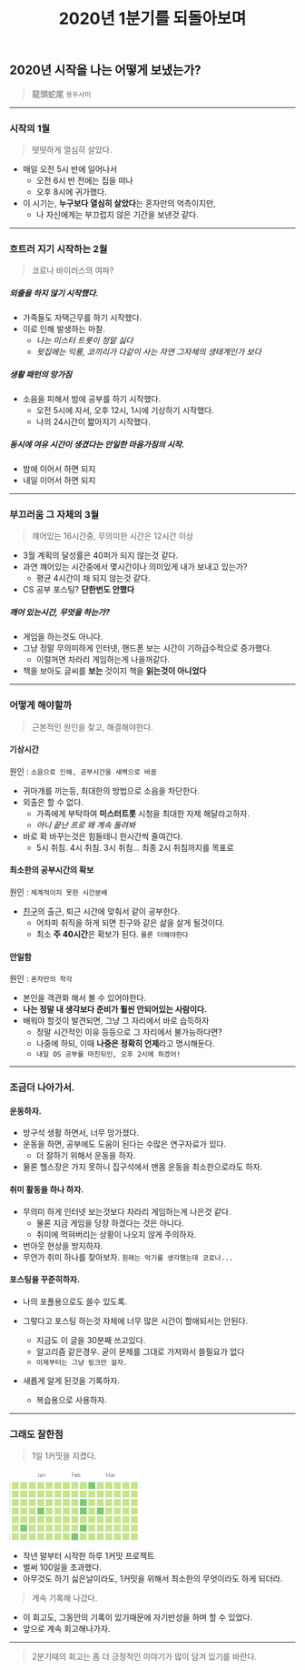 ﻿---
title: 2020년 1분기를 되돌아보며
#date: 2020-03-29-13:00
categories:
- My

tags:
- Diary
- Retrospective

photos:
- https://images.unsplash.com/photo-1514580426463-fd77dc4d0672?ixlib=rb-1.2.1&ixid=eyJhcHBfaWQiOjEyMDd9&auto=format&fit=crop&w=1230&q=80

---

## 2020년 시작을 나는 어떻게 보냈는가?
> 龍頭蛇尾 `용두사미`

---


### 시작의 1월
> 떳떳하게 열심히 살았다.

* 매일 오전 5시 반에 일어나서
    * 오전 6시 반 전에는 집을 떠나
    * 오후 8시에 귀가했다.
* 이 시기는, **누구보다 열심히 살았다**는 혼자만의 억측이지만,
    * 나 자신에게는 부끄럽지 않은 기간을 보낸것 같다.

---

### 흐트러 지기 시작하는 2월
> 코로나 바이러스의 여파?

##### 외출을 하지 않기 시작했다.

* 가족들도 자택근무를 하기 시작했다.
* 이로 인해 발생하는 마찰. 
    * *나는 미스터 트롯이 정말 싫다*
    * *윗집에는 익룡, 코끼리가 다같이 사는 자연 그자체의 생태계인가 보다*

##### 생활 패턴의 망가짐
* 소음을 피해서 밤에 공부를 하기 시작했다.
    * 오전 5시에 자서, 오후 12시, 1시에 기상하기 시작했다.
    * 나의 24시간이 짧아지기 시작했다.

##### 동시에 여유 시간이 생겼다는 안일한 마음가짐의 시작.
* 밤에 이어서 하면 되지
* 내일 이어서 하면 되지


---

### 부끄러움 그 자체의 3월
> 꺠어있는 16시간중, 무의미한 시간은 12시간 이상

* 3월 계획의 달성률은 40퍼가 되지 않는것 같다.
* 과연 꺠어있는 시간중에서 몇시간이나 의미있게 내가 보내고 있는가?
    * 평균 4시간이 채 되지 않는것 같다.
* CS 공부 포스팅? **단한번도 안했다**


##### 깨어 있는시간, 무엇을 하는가?
* 게임을 하는것도 아니다.
* 그냥 정말 무의미하게 인터넷, 핸드폰 보는 시간이 기하급수적으로 증가했다.
    * 이럴꺼면 차라리 게임하는게 나을꺼같다.
* 책을 보아도 글씨를 **보는** 것이지 책을 **읽는것이 아니었다**


---


### 어떻게 해야할까
> 근본적인 원인을 찾고, 해결해야한다.

#### 기상시간

원인 : `소음으로 인해, 공부시간을 새벽으로 바꿈`

* 귀마개를 끼는등, 최대한의 방법으로 소음을 차단한다.
* 외출은 할 수 없다.
    * 가족에게 부탁하여 **미스터트롯** 시청을 최대한 자제 해달라고하자. 
    * *아니 끝난 프로 왜 계속 돌려봐*
* 바로 확 바꾸는것은 힘들테니 한시간씩 줄여간다.
    * 5시 취침. 4시 취침. 3시 취침... 최종 2시 취침까지를 목표로


#### 최소한의 공부시간의 확보

원인 : `체계적이지 못한 시간분배`

* [친구](https://github.com/dhks77)의 출근, 퇴근 시간에 맞춰서 같이 공부한다.
    * 어차피 취직을 하게 되면 친구와 같은 삶을 살게 될것이다.
    * 최소 **주 40시간**은 확보가 된다. `물론 더해야한다`


#### 안일함

원인 : `혼자만의 착각`

* 본인을 객관화 해서 볼 수 있어야한다.
* **나는 정말 내 생각보다 준비가 훨씬 안되어있는 사람이다.**
* 배워야 할것이 발견되면, 그냥 그 자리에서 바로 습득하자
    * 정말 시간적인 이유 등등으로 그 자리에서 불가능하다면?
    * 나중에 하되, 이때 **나중은 정확히 언제**라고 명시해둔다. 
    * `내일 OS 공부를 마친뒤인, 오후 2시에 하겠어!`


---


### 조금더 나아가서.

#### 운동하자.

* 방구석 생활 하면서, 너무 망가졌다.
* 운동을 하면, 공부에도 도움이 된다는 수많은 연구자료가 있다.
    * 더 잘하기 위해서 운동을 하자.
* 물론 헬스장은 가지 못하니 집구석에서 맨몸 운동을 최소한으로라도 하자.

#### 취미 활동을 하나 하자.

* 무의미 하게 인터넷 보는것보다 차라리 게임하는게 나은것 같다.
    * 물론 지금 게임을 당장 하겠다는 것은 아니다.
    * 취미에 먹혀버리는 상황이 나오지 않게 주의하자.
* 번아웃 현상을 방지하자.
* 무언가 취미 하나를 찾아보자. `원래는 악기를 생각했는데 코로나...`

#### 포스팅을 꾸준히하자.
* 나의 포폴용으로도 쓸수 있도록.
* 그렇다고 포스팅 하는것 자체에 너무 많은 시간이 할애되서는 안된다.
    * 지금도 이 글을 30분째 쓰고있다.
    * 알고리즘 같은경우. 굳이 문제를 그대로 가져와서 쓸필요가 없다 
    * `이제부터는 그냥 링크만 걸자.`

* 새롭게 알게 된것을 기록하자.
    * 복습용으로 사용하자.

---

### 그래도 잘한점

> 1일 1커밋을 지켰다.

![1커밋](/assets/images/1commit.PNG)

* 작년 말부터 시작한 하루 1커밋 프로젝트
* 벌써 100일을 초과했다.
* 아무것도 하기 싫은날이라도, 1커밋을 위해서 최소한의 무엇이라도 하게 되더라.


> 계속 기록해 나갔다.

* 이 회고도, 그동안의 기록이 있기때문에 자기반성을 하며 할 수 있었다.
* 앞으로 계속 회고해나가자.

---

> 2분기때의 회고는 좀 더 긍정적인 이야기가 많이 담겨 있기를 바란다.